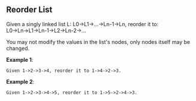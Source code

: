 Reorder List
---

Given a singly linked list L: L0→L1→…→Ln-1→Ln,
reorder it to: L0→Ln→L1→Ln-1→L2→Ln-2→…

You may not modify the values in the list's nodes, only nodes itself may be changed.

__Example 1__:

    Given 1->2->3->4, reorder it to 1->4->2->3.

__Example 2__:

    Given 1->2->3->4->5, reorder it to 1->5->2->4->3.

